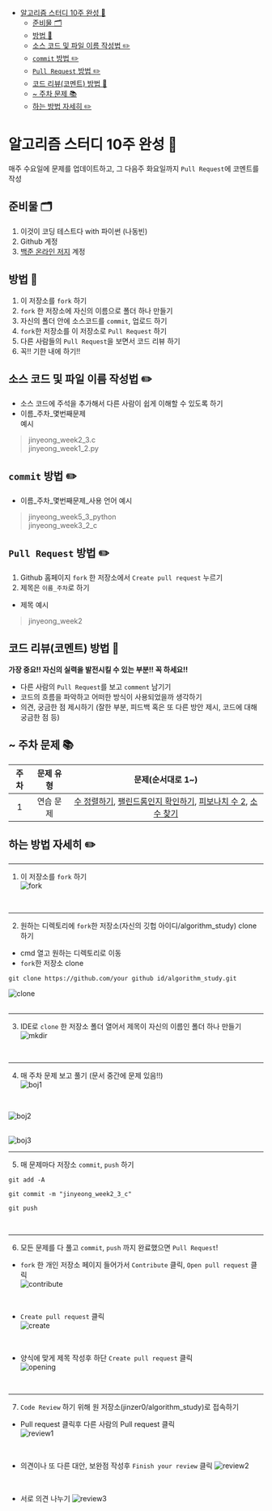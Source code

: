- [알고리즘 스터디 10주 완성 📃](#---------10-------)
  * [준비물 🗂](#------)
  * [방법 📁](#-----)
  * [소스 코드 및 파일 이름 작성법 ✏️](#--------------------)
  * [`commit` 방법 ✏️](#-commit-------)
  * [`Pull Request` 방법 ✏️](#-pull-request-------)
  * [코드 리뷰(코멘트) 방법 📝](#----------------)
  * [~ 주차 문제 📚](#----------)
  * [하는 방법 자세히 ✏️](#------------)

# 알고리즘 스터디 10주 완성 📃
매주 수요일에 문제를 업데이트하고, 그 다음주 화요일까지 `Pull Request`에 코멘트를 작성

## 준비물 🗂
1. 이것이 코딩 테스트다 with 파이썬 (나동빈)
2. Github 계정
3. [백준 온라인 저지](https://acmicpc.net) 계정

## 방법 📁
1. 이 저장소를 `fork` 하기
2. `fork` 한 저장소에 자신의 이름으로 폴더 하나 만들기
3. 자신의 폴더 안에 소스코드를 `commit`, 업로드 하기
4. `fork`한 저장소를 이 저장소로 `Pull Request` 하기
5. 다른 사람들의 `Pull Request`을 보면서 코드 리뷰 하기
6. 꼭!! 기한 내에 하기!!

## 소스 코드 및 파일 이름 작성법 ✏️
- 소스 코드에 주석을 추가해서 다른 사람이 쉽게 이해할 수 있도록 하기
- 이름_주차_몇번째문제   
예시
> jinyeong_week2_3.c   
> jinyeong_week1_2.py   

## `commit` 방법 ✏️
- 이름_주차_몇번째문제_사용 언어
예시
> jinyeong_week5_3_python   
> jinyeong_week3_2_c

## `Pull Request` 방법 ✏️
1. Github 홈페이지 `fork` 한 저장소에서 `Create pull request` 누르기
2. 제목은 `이름_주차`로 하기
-  제목 예시
> jinyeong_week2

## 코드 리뷰(코멘트) 방법 📝
**가장 중요!! 자신의 실력을 발전시킬 수 있는 부분!! 꼭 하세요!!**
- 다른 사람의 `Pull Request`를 보고 `comment` 남기기
- 코드의 흐름을 파악하고 어떠한 방식이 사용되었을까 생각하기
- 의견, 궁금한 점 제시하기 (잘한 부분, 피드백 혹은 또 다른 방안 제시, 코드에 대해 궁금한 점 등)

## ~ 주차 문제 📚
| 주차 | 문제 유형 | 문제(순서대로 1~) |
|:--:|:--:|:--:|
|1|연습 문제|[수 정렬하기](https://www.acmicpc.net/problem/2750), [팰린드롬인지 확인하기](https://www.acmicpc.net/problem/10988), [피보나치 수 2](https://www.acmicpc.net/problem/2748), [소수 찾기](https://www.acmicpc.net/problem/2581)|

## 하는 방법 자세히 ✏️
***
1. 이 저장소를 `fork` 하기   
![fork](img/1.png)
</br>   

***
2. 원하는 디렉토리에 `fork`한 저장소(자신의 깃헙 아이디/algorithm_study) clone 하기    
- cmd 열고 원하는 디렉토리로 이동   
- `fork`한 저장소 clone   
```
git clone https://github.com/your github id/algorithm_study.git
```
![clone](img/2.png)  
</br>   

***
3. IDE로 `clone` 한 저장소 폴더 열어서 제목이 자신의 이름인 폴더 하나 만들기     
![mkdir](img/3.png)
</br>   

***
4. 매 주차 문제 보고 풀기 (문서 중간에 문제 있음!!)   
![boj1](img/4.png)     
</br>   

![boj2](img/5.png)   
</br>   

![boj3](img/6.png) 
</br>   

***
5. 매 문제마다 저장소 `commit`, `push` 하기   
```
git add -A
```
```
git commit -m "jinyeong_week2_3_c"
```
```
git push
```
</br>   

***
6. 모든 문제를 다 풀고 `commit`, `push` 까지 완료했으면 `Pull Request`!   
- `fork` 한 개인 저장소 페이지 들어가서 `Contribute` 클릭, `Open pull request` 클릭   
![contribute](img/8.png)   
</br>   

- `Create pull request` 클릭    
![create](img/9.png)   
</br>   

- 양식에 맞게 제목 작성후 하단 `Create pull request` 클릭   
![opening](img/10.png)
</br>   

***
7. `Code Review` 하기 위해 원 저장소(jinzer0/algorithm_study)로 접속하기
- Pull request 클릭후 다른 사람의 Pull request 클릭   
![review1](img/11.png)   
</br>   

- 의견이나 또 다른 대안, 보완점 작성후 `Finish your review` 클릭
![review2](img/12.png)
</br>   

- 서로 의견 나누기
![review3](img/13.png)
</br>   

